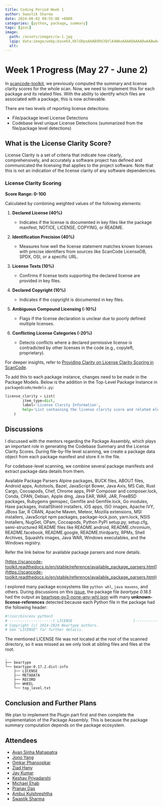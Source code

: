 ```yaml
---
title: Coding Period Week 1
author: Swastik Sharma
date: 2024-06-02 09:55:00 +0800
categories: [python, package, summary]
tags: [gsoc]
image:
  path: /assets/images/cw-1.jpg
  lqip: data:image/webp;base64,UklGRpoAAABXRUJQVlA4WAoAAAAQAAAADwAABwAAQUxQSDIAAAARL0AmbZurmr57yyIiqE8oiG0bejIYEQTgqiDA9vqnsUSI6H+oAERp2HZ65qP/VIAWAFZQOCBCAAAA8AEAnQEqEAAIAAVAfCWkAALp8sF8rgRgAP7o9FDvMCkMde9PK7euH5M1m6VWoDXf2FkP3BqV0ZYbO6NA/VFIAAAA
  alt:
---
```


# Week 1 Progress (May 27 - June 2)

In [scancode-toolkit](https://github.com/nexb/scancode-toolkit), we previously computed the summary and license clarity scores for the whole scan. Now, we need to implement this for each package and its related files. With the ability to identify which files are associated with a package, this is now achievable.

There are two levels of reporting license detections:
- File/package level License Detections
- Codebase level unique License Detections (summarized from the file/package level detections)

## What is the License Clarity Score?

License Clarity is a set of criteria that indicate how clearly, comprehensively, and accurately a software project has defined and communicated the licensing that applies to the project software. Note that this is not an indication of the license clarity of any software dependencies.

### License Clarity Scoring

**Score Range: 0-100**

Calculated by combining weighted values of the following elements:

1. **Declared License (40%)**
   - Indicates if the license is documented in key files like the package manifest, NOTICE, LICENSE, COPYING, or README.

2. **Identification Precision (40%)**
   - Measures how well the license statement matches known licenses with precise identifiers from sources like ScanCode LicenseDB, SPDX, OSI, or a specific URL.

3. **License Texts (10%)**
   - Confirms if license texts supporting the declared license are provided in key files.

4. **Declared Copyright (10%)**
   - Indicates if the copyright is documented in key files.

5. **Ambiguous Compound Licensing (-10%)**
   - Flags if the license declaration is unclear due to poorly defined multiple licenses.

6. **Conflicting License Categories (-20%)**
   - Detects conflicts where a declared permissive license is contradicted by other licenses in the code (e.g., copyleft, proprietary).

For deeper insights, refer to [Providing Clarity on License Clarity Scoring in ScanCode](https://nexb.com/scancode-license-clarity-scoring/#:~:text=The%20license%20clarity%20score%20is,licensing%2C%20and%20Conflicting%20license%20categories.).

To add this to each package instance, changes need to be made in the Package Models. Below is the addition in the Top-Level Package Instance in `packagedcode/models.py`:

```python
license_clarity = List(
        item_type=dict,
        label='License Clarity Information',
        help='List containing the license clarity score and related elements.'
    )
```

## Discussions
I discussed with the mentors regarding the Package Assembly, which plays an important role in generating the Codebase Summary and the License Clarity Scores. During file-by-file level scanning, we create a package data object from each package manifest and store it in the file.

For codebase-level scanning, we combine several package manifests and extract package data details from them.

Available Package Parsers
Alpine packages, BUCK files, ABOUT files, Android apps, Autotools, Bazel, JavaScript Bower, Java Axis, MS Cab, Rust Cargo, Cocoapods, Chef, Chrome apps, PHP Composer and composer.lock, Conda, CPAN, Debian, Apple dmg, Java EAR, WAR, JAR, FreeBSD packages, Rubygems gemspec, Gemfile and Gemfile.lock, Go modules, Haxe packages, InstallShield installers, iOS apps, ISO images, Apache IVY, JBoss Sar, R CRAN, Apache Maven, Meteor, Mozilla extensions, MSI installers, JavaScript npm packages, package-lock.json, yarn.lock, NSIS Installers, NugGet, OPam, Cocoapods, Python PyPI setup.py, setup.cfg, semi-structured README files like README.android, README.chromium, README.facebook, README.google, README.thirdparty, RPMs, Shell Archives, Squashfs images, Java WAR, Windows executables, and the Windows registry.

Refer the link below for available package parsers and more details.

[https://scancode-toolkit.readthedocs.io/en/stable/reference/available_package_parsers.html](https://scancode-toolkit.readthedocs.io/en/stable/reference/available_package_parsers.html)

I explored many package ecosystems like `python whl`, `java mavens`, and others. During discussions on this [issue](https://github.com/nexB/scancode-toolkit/issues/3707), the package file *beartype 0.18.5* had the output as [beartype-py3-none-any-whl.json](https://github.com/nexB/scancode-toolkit/files/14720145/beartype-0.17.2.json) with many **unknown-license-references** detected because each Python file in the package had the following header:

```python
#!/usr/bin/env python3
# --------------------( LICENSE                            )--------------------
# Copyright (c) 2014-2024 Beartype authors.
# See "LICENSE" for further details.
```

The mentioned LICENSE file was not located at the root of the scanned directory, so it was missed as we only look at sibling files and files at the root.

```shell
.
├── beartype
└── beartype-0.17.2.dist-info
    ├── LICENSE
    ├── METADATA
    ├── RECORD
    ├── WHEEL
    └── top_level.txt
```
## Conclusion and Further Plans

We plan to implement the Plugin part first and then complete the implementation of the Package Assembly. This is because the package summary computation depends on the package ecosystem.

## Attendees

- [Ayan Sinha Mahapatra](https://github.com/AyanSinhaMahapatra)
- [Jono Yang](https://github.com/JonoYang)
- [Omkar Phansopkar](https://github.com/OmkarPh)
- [Ziad Hany](https://github.com/ziadhany)
- [Jay Kumar](https://github.com/35C4n0r)
- [Keshav Priyadarshi](https://github.com/keshav-space)
- [Michael Ehab](https://github.com/michaelehab)
- [Pranay Das](https://github.com/404-geek)
- [Ambuj Kulshreshtha](https://github.com/ambuj-1211)
- [Swastik Sharma](https://github.com/swastkk)
